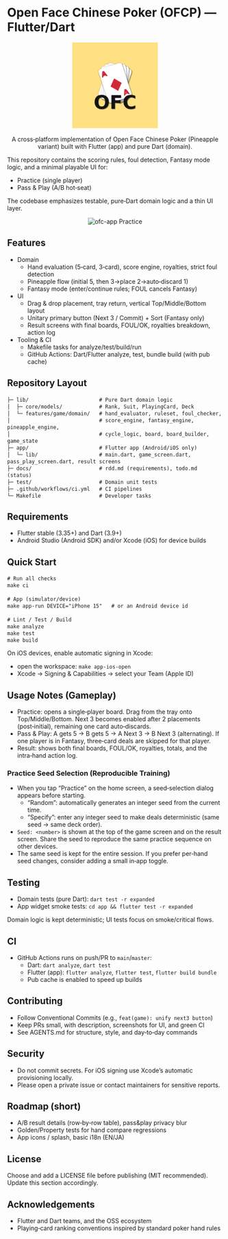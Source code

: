 # Open Face Chinese Poker (OFCP) — Flutter/Dart

<p align="center">
  <img src="app/assets/icon/icon-1024.png" alt="ofc-app Logo" width="200">
</p>

<p align="center">
  A cross‑platform implementation of Open Face Chinese Poker (Pineapple variant) built with Flutter (app) and pure Dart (domain). 
</p>

This repository contains the scoring rules, foul detection, Fantasy mode logic, and a minimal playable UI for:

- Practice (single player)
- Pass & Play (A/B hot‑seat)

The codebase emphasizes testable, pure‑Dart domain logic and a thin UI layer.

<p align="center">
  <img src="docs/assets/play-practice.gif" alt="ofc-app Practice">
</p>

## Features
- Domain
  - Hand evaluation (5‑card, 3‑card), score engine, royalties, strict foul detection
  - Pineapple flow (initial 5, then 3→place 2→auto‑discard 1)
  - Fantasy mode (enter/continue rules; FOUL cancels Fantasy)
- UI
  - Drag & drop placement, tray return, vertical Top/Middle/Bottom layout
  - Unitary primary button (Next 3 / Commit) + Sort (Fantasy only)
  - Result screens with final boards, FOUL/OK, royalties breakdown, action log
- Tooling & CI
  - Makefile tasks for analyze/test/build/run
  - GitHub Actions: Dart/Flutter analyze, test, bundle build (with pub cache)

## Repository Layout
```
├─ lib/                       # Pure Dart domain logic
│  ├─ core/models/            # Rank, Suit, PlayingCard, Deck
│  └─ features/game/domain/   # hand_evaluator, ruleset, foul_checker,
│                             # score_engine, fantasy_engine, pineapple_engine,
│                             # cycle_logic, board, board_builder, game_state
├─ app/                       # Flutter app (Android/iOS only)
│  └─ lib/                    # main.dart, game_screen.dart, pass_play_screen.dart, result screens
├─ docs/                      # rdd.md (requirements), todo.md (status)
├─ test/                      # Domain unit tests
├─ .github/workflows/ci.yml   # CI pipelines
└─ Makefile                   # Developer tasks
```

## Requirements
- Flutter stable (3.35+) and Dart (3.9+)
- Android Studio (Android SDK) and/or Xcode (iOS) for device builds

## Quick Start
```
# Run all checks
make ci

# App (simulator/device)
make app-run DEVICE="iPhone 15"   # or an Android device id

# Lint / Test / Build
make analyze
make test
make build
```

On iOS devices, enable automatic signing in Xcode:
- open the workspace: `make app-ios-open`
- Xcode → Signing & Capabilities → select your Team (Apple ID)

## Usage Notes (Gameplay)
- Practice: opens a single‑player board. Drag from the tray onto Top/Middle/Bottom. Next 3 becomes enabled after 2 placements (post‑initial), remaining one card auto‑discards.
- Pass & Play: A gets 5 → B gets 5 → A Next 3 → B Next 3 (alternating). If one player is in Fantasy, three‑card deals are skipped for that player.
- Result: shows both final boards, FOUL/OK, royalties, totals, and the intra‑hand action log.

### Practice Seed Selection (Reproducible Training)
- When you tap “Practice” on the home screen, a seed‑selection dialog appears before starting.
  - “Random”: automatically generates an integer seed from the current time.
  - “Specify”: enter any integer seed to make deals deterministic (same seed → same deck order).
- `Seed: <number>` is shown at the top of the game screen and on the result screen. Share the seed to reproduce the same practice sequence on other devices.
- The same seed is kept for the entire session. If you prefer per‑hand seed changes, consider adding a small in‑app toggle.

## Testing
- Domain tests (pure Dart): `dart test -r expanded`
- App widget smoke tests: `cd app && flutter test -r expanded`

Domain logic is kept deterministic; UI tests focus on smoke/critical flows.

## CI
- GitHub Actions runs on push/PR to `main`/`master`:
  - Dart: `dart analyze`, `dart test`
  - Flutter (app): `flutter analyze`, `flutter test`, `flutter build bundle`
  - Pub cache is enabled to speed up builds

## Contributing
- Follow Conventional Commits (e.g., `feat(game): unify next3 button`)
- Keep PRs small, with description, screenshots for UI, and green CI
- See AGENTS.md for structure, style, and day‑to‑day commands

## Security
- Do not commit secrets. For iOS signing use Xcode’s automatic provisioning locally.
- Please open a private issue or contact maintainers for sensitive reports.

## Roadmap (short)
- A/B result details (row‑by‑row table), pass&play privacy blur
- Golden/Property tests for hand compare regressions
- App icons / splash, basic i18n (EN/JA)

## License
Choose and add a LICENSE file before publishing (MIT recommended). Update this section accordingly.

## Acknowledgements
- Flutter and Dart teams, and the OSS ecosystem
- Playing‑card ranking conventions inspired by standard poker hand rules
